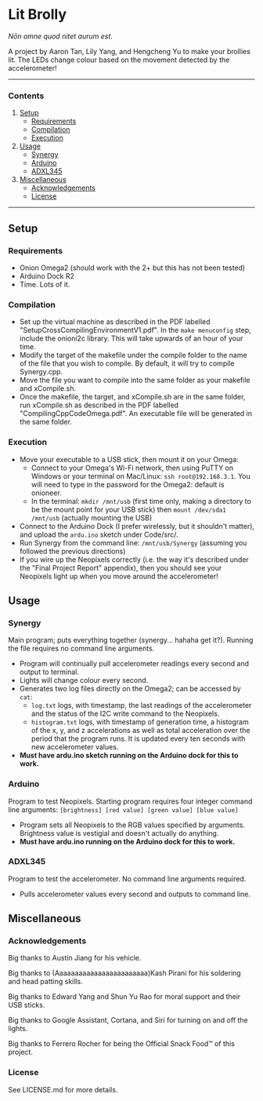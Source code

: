 # Lit Brolly

*Nōn omne quod nitet aurum est.*

A project by Aaron Tan, Lily Yang, and Hengcheng Yu to make your brollies lit. The LEDs change colour based on the movement detected by the accelerometer!

---

### Contents
1. [Setup](#setup)
	- [Requirements](#requirements)
	- [Compilation](#compilation)
	- [Execution](#execution)
2. [Usage](#usage)
	- [Synergy](#synergy)
	- [Arduino](#arduino)
	- [ADXL345](#adxl345)
3. [Miscellaneous](#miscellaneous)
	- [Acknowledgements](#acknowledgements)
	- [License](#license)

---

## Setup
### Requirements
- Onion Omega2 (should work with the 2+ but this has not been tested)
- Arduino Dock R2
- Time. Lots of it.

### Compilation
- Set up the virtual machine as described in the PDF labelled "SetupCrossCompilingEnvironmentV1.pdf". In the ```make menuconfig``` step, include the onioni2c library. This will take upwards of an hour of your time.
- Modify the target of the makefile under the compile folder to the name of the file that you wish to compile. By default, it will try to compile Synergy.cpp.
- Move the file you want to compile into the same folder as your makefile and xCompile.sh.
- Once the makefile, the target, and xCompile.sh are in the same folder, run xCompile.sh as described in the PDF labelled "CompilingCppCodeOmega.pdf". An executable file will be generated in the same folder.

### Execution
- Move your executable to a USB stick, then mount it on your Omega:
	- Connect to your Omega's Wi-Fi network, then using PuTTY on Windows or your terminal on Mac/Linux: ```ssh root@192.168.3.1```. You will need to type in the password for the Omega2: default is onioneer.
	- In the terminal: ```mkdir /mnt/usb``` (first time only, making a directory to be the mount point for your USB stick) then ```mount /dev/sda1 /mnt/usb``` (actually mounting the USB)
- Connect to the Arduino Dock (I prefer wirelessly, but it shouldn't matter), and upload the ```ardu.ino``` sketch under Code/src/.
- Run Synergy from the command line: ```/mnt/usb/Synergy``` (assuming you followed the previous directions)
- If you wire up the Neopixels correctly (i.e. the way it's described under the "Final Project Report" appendix), then you should see your Neopixels light up when you move around the accelerometer!

## Usage
### Synergy
Main program; puts everything together (synergy... hahaha get it?). Running the file requires no command line arguments.

- Program will continually pull accelerometer readings every second and output to terminal.
- Lights will change colour every second.
- Generates two log files directly on the Omega2; can be accessed by ```cat```:
	- ```log.txt``` logs, with timestamp, the last readings of the accelerometer and the status of the I2C write command to the Neopixels.
	- ```histogram.txt``` logs, with timestamp of generation time, a histogram of the x, y, and z accelerations as well as total acceleration over the period that the program runs. It is updated every ten seconds with new accelerometer values.
- **Must have ardu.ino sketch running on the Arduino dock for this to work.**

### Arduino
Program to test Neopixels. Starting program requires four integer command line arguments: ```[brightness] [red value] [green value] [blue value]```

- Program sets all Neopixels to the RGB values specified by arguments. Brightness value is vestigial and doesn't actually do anything.
- **Must have ardu.ino running on the Arduino dock for this to work.**

### ADXL345
Program to test the accelerometer. No command line arguments required.

- Pulls accelerometer values every second and outputs to command line.

## Miscellaneous
### Acknowledgements
Big thanks to Austin Jiang for his vehicle.

Big thanks to (Aaaaaaaaaaaaaaaaaaaaaaaa)Kash Pirani for his soldering and head patting skills.

Big thanks to Edward Yang and Shun Yu Rao for moral support and their USB sticks.

Big thanks to Google Assistant, Cortana, and Siri for turning on and off the lights.

Big thanks to Ferrero Rocher for being the Official Snack Food™ of this project.

### License
See LICENSE.md for more details.